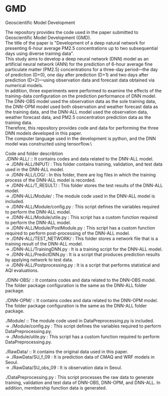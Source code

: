 # GMD
Geoscientific Model Development


The repository provides the code used in the paper submitted to Geoscientific Model Development (GMD).\
The title of the paper is "Development of a deep natural network for presenting 6-hour average PM2.5 concentrations up to two subsequential days using diverse training data".\
This study aims to develop a deep neural network (DNN) model as an artificial neural network (ANN) for the prediction of 6-hour average fine particulate matter (PM2.5) concentrations for a three-day period—the day of prediction (D+0), one day after prediction (D+1) and two days after prediction (D+2)—using observation data and forecast data obtained via numerical models.\
In addition, three experiments were performed to examine the effects of the training-data configuration on the prediction performance of DNN model. The DNN-OBS model used the observation data as the sole training data, the DNN-OPM model used both observation and weather forecast data as the training data, and the DNN-ALL model used the observation data, weather forecast data, and PM2.5 concentration prediction data as the training data.\
Therefore, this repository provides code and data for performing the three DNN models developed in this paper.\
The computer language used in the development is python, and the DNN model was constructed using tensorflow.\


Code and folder describtion\
./DNN-ALL/ :: It contains codes and data related to the DNN-ALL model.\
-> ./DNN-ALL/INPUT/ : This folder contains training, validation, and test data used in the DNN-ALL model.\
-> ./DNN-ALL/LOG/ : In this folder, there are log files in which the training process of the DNN-ALL model is recorded.\
-> ./DNN-ALL/T_RESULT/ : This folder stores the test results of the DNN-ALL model.\
-> ./DNN-ALL/Module/ : The module code used in the DNN-ALL model is included.\
-> ./DNN-ALL/Module/config.py : This script defines the variables required to perform the DNN-ALL model.\
-> ./DNN-ALL/Module/utile.py : This script has a custom function required to perform the DNN-ALL model.\
-> ./DNN-ALL/Module/PostModule.py : This script has a custom function required to perform post-processing of the DNN-ALL model.\
-> ./DNN-ALL/TEST_NETWORK/ : This folder stores a network file that is a training result of the DNN-ALL model.\
-> ./DNN-ALL/TrainingDNN.py : It is a training script for the DNN-ALL model.\
-> ./DNN-ALL/PredictDNN.py : It is a script that produces prediction results by applying network to test data.\
-> ./DNN-ALL/Postprocessing.py : It is a script that performs statistical and AQI evaluations.

./DNN-OBS/ :: It contains codes and data related to the DNN-OBS model. The folder package configuration is the same as the DNN-ALL folder package.

./DNN-OPM/ :: It contains codes and data related to the DNN-OPM model. The folder package configuration is the same as the DNN-ALL folder package.

./Module/ :: The module code used in DataPreprocessing.py is included.\
-> ./Module/config.py : This script defines the variables required to perform DataPreprocessing.py.\
-> ./Module/utile.py : This script has a custom function required to perform DataPreprocessing.py.

./RawData/ :: It contains the original data used in this paper.\
-> ./RawData/SU_f_09 : It is prediction data of CMAQ and WRF models in Seoul.\
-> ./RawData/SU_obs_09 : It is observation data in Seoul.

./DataPreprocessing.py : This script processes the raw data to generate training, validation and test data of DNN-OBS, DNN-OPM, and DNN-ALL. In addition, membership function data is generated.
